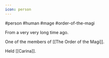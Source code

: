 ```yaml
---
icon: person 
---
```

#person #human #mage #order-of-the-magi

From a very very long time ago.

One of the members of [[The Order of the Magi]].

Held [[Carina]].